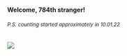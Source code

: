 #### Welcome, 784th stranger!

###### <sup>P.S. counting started approximately in 10.01.22</sup>

<img src="https://kraftwerk28.pp.ua/vcnt.png"></img>
